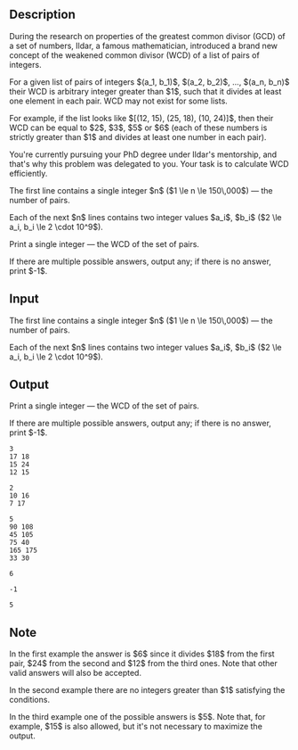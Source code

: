 ## Description

<div><p>During the research on properties of the greatest common divisor (<span class="tex-font-style-it">GCD</span>) of a set of numbers, Ildar, a famous mathematician, introduced a brand new concept of the weakened common divisor (<span class="tex-font-style-it">WCD</span>) of a list of pairs of integers.</p><p>For a given list of pairs of integers $(a_1, b_1)$, $(a_2, b_2)$, ..., $(a_n, b_n)$ their <span class="tex-font-style-it">WCD</span> is arbitrary integer greater than $1$, such that it divides at least one element in each pair. WCD may not exist for some lists.</p><p>For example, if the list looks like $[(12, 15), (25, 18), (10, 24)]$, then their WCD can be equal to $2$, $3$, $5$ or $6$ (each of these numbers is strictly greater than $1$ and divides at least one number in each pair).</p><p>You're currently pursuing your PhD degree under Ildar's mentorship, and that's why this problem was delegated to you. Your task is to calculate <span class="tex-font-style-it">WCD</span> efficiently.</p></div><div class="input-specification"><p>The first line contains a single integer $n$ ($1 \le n \le 150\,000$)&nbsp;— the number of pairs.</p><p>Each of the next $n$ lines contains two integer values $a_i$, $b_i$ ($2 \le a_i, b_i \le 2 \cdot 10^9$).</p></div><div class="output-specification"><p>Print a single integer&nbsp;— the <span class="tex-font-style-it">WCD</span> of the set of pairs. </p><p>If there are multiple possible answers, output any; if there is no answer, print $-1$.</p></div>

## Input

<p>The first line contains a single integer $n$ ($1 \le n \le 150\,000$)&nbsp;— the number of pairs.</p><p>Each of the next $n$ lines contains two integer values $a_i$, $b_i$ ($2 \le a_i, b_i \le 2 \cdot 10^9$).</p>

## Output

<p>Print a single integer&nbsp;— the <span class="tex-font-style-it">WCD</span> of the set of pairs. </p><p>If there are multiple possible answers, output any; if there is no answer, print $-1$.</p>





```input1
3
17 18
15 24
12 15

```




```input2
2
10 16
7 17

```




```input3
5
90 108
45 105
75 40
165 175
33 30

```




```output1
6
```




```output2
-1

```




```output3
5

```



## Note

<p>In the first example the answer is $6$ since it divides $18$ from the first pair, $24$ from the second and $12$ from the third ones. Note that other valid answers will also be accepted.</p><p>In the second example there are no integers greater than $1$ satisfying the conditions.</p><p>In the third example one of the possible answers is $5$. Note that, for example, $15$ is also allowed, but it's not necessary to maximize the output.</p>
